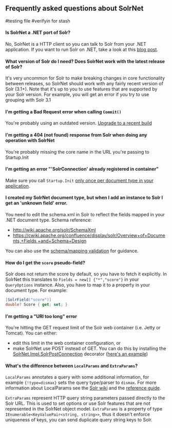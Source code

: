 ## Frequently asked questions about SolrNet
#testing file
#verifyin for stash

#### Is SolrNet a .NET port of Solr?

No, SolrNet is a HTTP client so you can talk to Solr from your .NET application. If you want to run Solr on .NET, take a look at this [blog post](http://bugsquash.blogspot.com/2011/02/running-solr-on-net.html).

#### What version of Solr do I need? Does SolrNet work with the latest release of Solr?

It's very uncommon for Solr to make breaking changes in core functionality between releases, so SolrNet should work with any fairly recent version of Solr (3.1+). Note that it's up to you to use features that are supported by your Solr version. For example, you will get an error if you try to use grouping with Solr 3.1

#### I'm getting a Bad Request error when calling `Commit()`

You're probably using an outdated version. [Upgrade to a recent build](README.md#downloads)

#### I'm getting a 404 (not found) response from Solr when doing any operation with SolrNet

You're probably missing the core name in the URL you're passing to Startup.Init

#### I'm getting an error "'SolrConnection' already registered in container"

Make sure you call `Startup.Init` [only once per document type in your application](Initialization.md).

#### I created my SolrNet document type, but when I add an instance to Solr I get an 'unknown field' error.

You need to edit the schema.xml in Solr to reflect the fields mapped in your .NET document type.
Schema reference:
 * http://wiki.apache.org/solr/SchemaXml
 * https://cwiki.apache.org/confluence/display/solr/Overview+of+Documents,+Fields,+and+Schema+Design

You can also use the [schema/mapping validation](Schema-Mapping-validation.md) for guidance.

#### How do I get the `score` pseudo-field?

Solr does not return the score by default, so you have to fetch it explicitly. In SolrNet this translates to `Fields = new[] {"*","score"}` in your `QueryOptions` instance. Also, you have to map it to a property in your document type. For example:

```C#
[SolrField("score")]
double? Score { get; set; }
```

#### I'm getting a "URI too long" error

You're hitting the GET request limit of the Solr web container (i.e. Jetty or Tomcat). You can either:
 * edit this limit in the web container configuration, or 
 * make SolrNet use POST instead of GET. You can do this by installing the [SolrNet.Impl.SolrPostConnection](../SolrNet/Impl/SolrPostConnection.cs) decorator ([here's an example](http://stackoverflow.com/a/7584526/21239))

#### What's the difference between `LocalParams` and `ExtraParams`?

`LocalParams` annotates a query with some additional information, for example `{!type=dismax}` sets the query type/parser to `dismax`. For more information about LocalParams see the [Solr wiki](https://wiki.apache.org/solr/LocalParams) and the [reference guide](https://cwiki.apache.org/confluence/display/solr/Local+Parameters+in+Queries).

`ExtraParams` represent HTTP query string parameters passed directly to the Solr URL. This is used to set options or use Solr features that are not represented in the SolrNet object model. `ExtraParams` is a property of type `IEnumerable<KeyValuePair<string, string>>`, thus it doesn't enforce uniqueness of keys, you can send duplicate query string keys to Solr.
